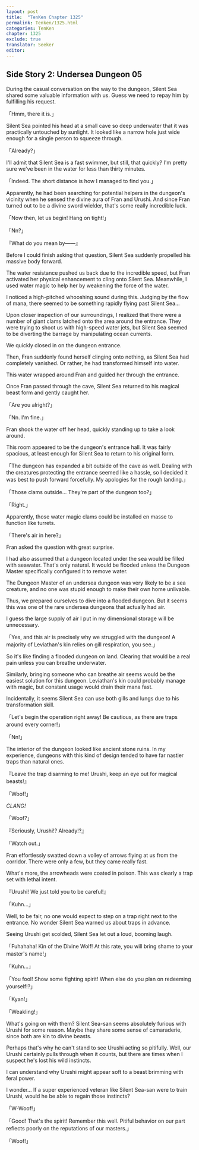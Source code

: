 ```yaml
---
layout: post
title:  "TenKen Chapter 1325"
permalink: Tenken/1325.html
categories: TenKen
chapter: 1325
exclude: true
translator: Seeker
editor: 
---
```

<h2>Side Story 2: Undersea Dungeon 05</h2>

During the casual conversation on the way to the dungeon, Silent Sea shared some valuable information with us. Guess we need to repay him by fulfilling his request.

「Hmm, there it is.」

Silent Sea pointed his head at a small cave so deep underwater that it was practically untouched by sunlight. It looked like a narrow hole just wide enough for a single person to squeeze through.

「Already?」

I'll admit that Silent Sea is a fast swimmer, but still, that quickly? I'm pretty sure we've been in the water for less than thirty minutes.

「Indeed. The short distance is how I managed to find you.」

Apparently, he had been searching for potential helpers in the dungeon's vicinity when he sensed the divine aura of Fran and Urushi. And since Fran turned out to be a divine sword wielder, that's some really incredible luck.

「Now then, let us begin! Hang on tight!」

「Nn?」

『What do you mean by――』

Before I could finish asking that question, Silent Sea suddenly propelled his massive body forward.

The water resistance pushed us back due to the incredible speed, but Fran activated her physical enhancement to cling onto Silent Sea. Meanwhile, I used water magic to help her by weakening the force of the water.

I noticed a high-pitched whooshing sound during this. Judging by the flow of mana, there seemed to be something rapidly flying past Silent Sea...

Upon closer inspection of our surroundings, I realized that there were a number of giant clams latched onto the area around the entrance. They were trying to shoot us with high-speed water jets, but Silent Sea seemed to be diverting the barrage by manipulating ocean currents.

We quickly closed in on the dungeon entrance.

Then, Fran suddenly found herself clinging onto nothing, as Silent Sea had completely vanished. Or rather, he had transformed himself into water.

This water wrapped around Fran and guided her through the entrance.

Once Fran passed through the cave, Silent Sea returned to his magical beast form and gently caught her.

「Are you alright?」

「Nn. I'm fine.」

Fran shook the water off her head, quickly standing up to take a look around.

This room appeared to be the dungeon's entrance hall. It was fairly spacious, at least enough for Silent Sea to return to his original form.

「The dungeon has expanded a bit outside of the cave as well. Dealing with the creatures protecting the entrance seemed like a hassle, so I decided it was best to push forward forcefully. My apologies for the rough landing.」

「Those clams outside... They're part of the dungeon too?」

「Right.」

Apparently, those water magic clams could be installed en masse to function like turrets.

「There's air in here?」

Fran asked the question with great surprise.

I had also assumed that a dungeon located under the sea would be filled with seawater. That's only natural. It would be flooded unless the Dungeon Master specifically configured it to remove water.

The Dungeon Master of an undersea dungeon was very likely to be a sea creature, and no one was stupid enough to make their own home unlivable.

Thus, we prepared ourselves to dive into a flooded dungeon. But it seems this was one of the rare undersea dungeons that actually had air.

I guess the large supply of air I put in my dimensional storage will be unnecessary.

「Yes, and this air is precisely why we struggled with the dungeon! A majority of Leviathan's kin relies on gill respiration, you see.」

So it's like finding a flooded dungeon on land. Clearing that would be a real pain unless you can breathe underwater.

Similarly, bringing someone who can breathe air seems would be the easiest solution for this dungeon. Leviathan's kin could probably manage with magic, but constant usage would drain their mana fast.

Incidentally, it seems Silent Sea can use both gills and lungs due to his transformation skill.

「Let's begin the operation right away! Be cautious, as there are traps around every corner!」

「Nn!」

The interior of the dungeon looked like ancient stone ruins. In my experience, dungeons with this kind of design tended to have far nastier traps than natural ones.

『Leave the trap disarming to me! Urushi, keep an eye out for magical beasts!』

「Woof!」

*CLANG!*

「Woof?」

『Seriously, Urushi!? Already!?』

「Watch out.」

Fran effortlessly swatted down a volley of arrows flying at us from the corridor. There were only a few, but they came really fast.

What's more, the arrowheads were coated in poison. This was clearly a trap set with lethal intent.

『Urushi! We just told you to be careful!』

「Kuhn...」

Well, to be fair, no one would expect to step on a trap right next to the entrance. No wonder Silent Sea warned us about traps in advance.

Seeing Urushi get scolded, Silent Sea let out a loud, booming laugh.

「Fuhahaha! Kin of the Divine Wolf! At this rate, you will bring shame to your master's name!」

「Kuhn...」

「You fool! Show some fighting spirit! When else do you plan on redeeming yourself!?」

「Kyan!」

「Weakling!」

What's going on with them? Silent Sea-san seems absolutely furious with Urushi for some reason. Maybe they share some sense of camaraderie, since both are kin to divine beasts.

Perhaps that's why he can't stand to see Urushi acting so pitifully. Well, our Urushi certainly pulls through when it counts, but there are times when I suspect he's lost his wild instincts.

I can understand why Urushi might appear soft to a beast brimming with feral power.

I wonder... If a super experienced veteran like Silent Sea-san were to train Urushi, would he be able to regain those instincts?

「W-Woof!」

「Good! That's the spirit! Remember this well. Pitiful behavior on our part reflects poorly on the reputations of our masters.」

「Woof!」






